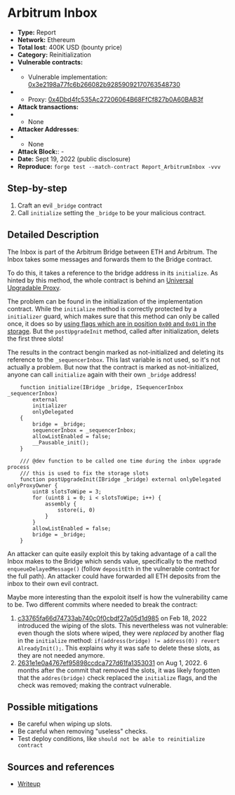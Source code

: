# Arbitrum Inbox 
- **Type:** Report
- **Network:** Ethereum 
- **Total lost**: 400K USD (bounty price)
- **Category:** Reinitialization
- **Vulnerable contracts:**
- - Vulnerable implementation: [0x3e2198a77fc6b266082b92859092170763548730](https://etherscan.io/address/0x3e2198a77fc6b266082b92859092170763548730)
- - Proxy: [0x4Dbd4fc535Ac27206064B68FfCf827b0A60BAB3f](https://etherscan.io/address/0x4Dbd4fc535Ac27206064B68FfCf827b0A60BAB3f)
- **Attack transactions:**
- - None
- **Attacker Addresses**: 
- - None
- **Attack Block:**: -
- **Date:** Sept 19, 2022 (public disclosure)
- **Reproduce:** `forge test --match-contract Report_ArbitrumInbox -vvv`

## Step-by-step 
1. Craft an evil `_bridge` contract
2. Call `initialize` setting the `_bridge` to be your malicious contract.

## Detailed Description

The Inbox is part of the Arbitrum Bridge between ETH and Arbitrum. The Inbox takes some messages and forwards them to the Bridge contract.

To do this, it takes a reference to the bridge address in its `initialize`. As hinted by this method, the whole contract is behind an [Universal Upgradable Proxy](https://docs.openzeppelin.com/contracts/4.x/api/proxy#UUPSUpgradeable).

The problem can be found in the initialization of the implementation contract. While the `initialize` method is correctly protected by a `initializer` guard, which makes sure that this method can only be called once, it does so by [using flags which are in position `0x00` and `0x01` in the storage](https://github.com/OpenZeppelin/openzeppelin-contracts-upgradeable/blob/master/contracts/proxy/utils/Initializable.sol). But the `postUpgradeInit` method, called after initialization, delets the first three slots!

The results in the contract bengin marked as not-initialized and deleting its reference to the `_sequencerInbox`. This last variable is not used, so it's not actually a problem. But now that the contract is marked as not-initialized, anyone can call `initialize` again with their own `_bridge` address!

``` solidity
    function initialize(IBridge _bridge, ISequencerInbox _sequencerInbox)
        external
        initializer
        onlyDelegated
    {
        bridge = _bridge;
        sequencerInbox = _sequencerInbox;
        allowListEnabled = false;
        __Pausable_init();
    }

    /// @dev function to be called one time during the inbox upgrade process
    /// this is used to fix the storage slots
    function postUpgradeInit(IBridge _bridge) external onlyDelegated onlyProxyOwner {
        uint8 slotsToWipe = 3;
        for (uint8 i = 0; i < slotsToWipe; i++) {
            assembly {
                sstore(i, 0)
            }
        }
        allowListEnabled = false;
        bridge = _bridge;
    }
```

An attacker can quite easily exploit this by taking advantage of a call the Inbox makes to the Bridge which sends value, specifically to the method `enqueueDelayedMessage()` (follow  `depositEth` in the vulnerable contract for the full path). An attacker could have forwarded all ETH deposits from the inbox to their own evil contract.

Maybe more interesting than the expoloit itself is how the vulnerability came to be. Two different commits where needed to break the contract:

1. [c33765fa66d74733ab740c0f0cbdf27a05d1d985](https://github.com/OffchainLabs/nitro/commit/c33765fa66d74733ab740c0f0cbdf27a05d1d985) on Feb 18, 2022 introduced the wiping of the slots. This nevertheless was not vulnerable: even though the slots where wiped, they were _replaced_ by another flag in the `initialize` method: `if(address(bridge) != address(0)) revert AlreadyInit();`. This explains why it was safe to delete these slots, as they are not needed anymore.
2. [2631e1e0a4767ef95898ccdca727d61fa1353031](https://github.com/OffchainLabs/nitro/commit/2631e1e0a4767ef95898ccdca727d61fa1353031#diff-de26d64a8be62f56073b95f0590061da9411001beaa20cc71ebdb2316303430cR58) on Aug 1, 2022. 6 months after the commit that removed the slots, it was likely forgotten that the `addres(bridge)` check replaced the `initialize` flags, and the check was removed; making the contract vulnerable.

## Possible mitigations
- Be careful when wiping up slots.
- Be careful when removing "useless" checks.
- Test deploy conditions, like `should not be able to reinitialize contract`

## Sources and references
- [Writeup](https://medium.com/@0xriptide/hackers-in-arbitrums-inbox-ca23272641a2)

